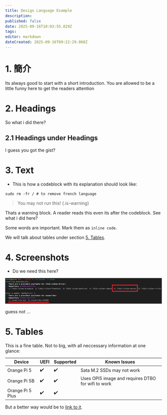 ```yaml
---
title: Design Language Example
description:
published: false
date: 2025-09-16T10:03:55.829Z
tags:
editor: markdown
dateCreated: 2025-09-16T09:22:29.068Z
---
```


# 1. 簡介

Its always good to start with a short introduction. You are allowed to be a little funny here to get the readers attention

# 2. Headings

So what i did there?

## 2.1 Headings under Headings

I guess you got the gist?

# 3. Text

- This is how a codeblock with its explanation should look like:

```
sudo rm -fr / # to remove french language
```

> You may not run this!
> {.is-warning}

Thats a warning block. A reader reads this even its after the codeblock. See what i did here?

Some words are important. Mark them as `inline code`.

We will talk about tables under section [5. Tables](#h-5-tables).

# 4. Screenshots

- Do we need this here?

![steam\\_libs\\_selection.png](/steam_libs_selection.png)

guess not ...

# 5. Tables

This is a fine table. Not to big, with all neccessary information at one glance:

| Device           | UEFI | Supported | Known Issues                                       |
| ---------------- | ---- | --------- | -------------------------------------------------- |
| Orange Pi 5      | ✔️   | ✔️        | Sata M.2 SSDs may not work         |
| Orange Pi 5B     | ✔️   | ✔️        | Uses OPI5 image and requires DTBO for wifi to work |
| Orange Pi 5 Plus | ✔️   | ✔️        |                                                    |

But a better way would be to [link to it](/en/orangepi-5).
